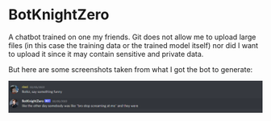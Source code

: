 # BotKnightZero
A chatbot trained on one my friends. Git does not allow me to upload large files (in this case the training data or the trained model itself) nor did I want to upload it since it may contain sensitive and private data.

But here are some screenshots taken from what I got the bot to generate:

![First one](https://github.com/rinriukato/BotKnightZero/blob/main/Examples/Screenshot%202022-04-05%20173108.png?raw=true)

